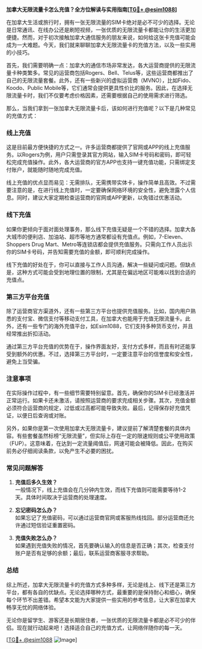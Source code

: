 **加拿大无限流量卡怎么充值？全方位解读与实用指南[[TG💪+ @esim1088](https://t.me/s/esim1088)]**

在加拿大生活或旅行时，拥有一张无限流量的SIM卡绝对是必不可少的选择。无论是日常通讯、在线办公还是刷短视频，一张优质的无限流量卡都能让你的生活更加便捷。然而，对于初次接触加拿大通信服务的朋友来说，如何给这张卡充值可能会成为一大难题。今天，我们就来聊聊加拿大无限流量卡的充值方法，以及一些实用的小技巧。

首先，我们需要明确一点：加拿大的通信市场非常发达，各大运营商提供的无限流量卡种类繁多。常见的运营商包括Rogers、Bell、Telus等，这些运营商都推出了自己的无限流量套餐。此外，还有一些新兴的虚拟运营商（MVNO），比如Fido、Koodo、Public Mobile等，它们通常会提供更具性价比的服务。因此，在选择无限流量卡时，我们不仅要考虑价格因素，还需要根据自己的使用需求进行筛选。

那么，当我们拿到一张加拿大无限流量卡后，该如何进行充值呢？以下是几种常见的充值方式：

### **线上充值**
这是目前最方便快捷的方式之一。许多运营商都提供了官网或APP的线上充值服务。以Rogers为例，用户只需登录其官方网站，输入SIM卡号码和密码，即可轻松完成充值操作。此外，各大运营商的官方APP也支持一键充值功能，只需绑定支付账户，就能随时随地完成充值。

线上充值的优点显而易见：无需排队，无需携带实体卡，操作简单且高效。不过需要注意的是，在进行线上充值时，一定要确保网络环境的安全性，避免泄露个人信息。同时，建议大家定期检查运营商的官网或APP更新，以免错过优惠活动。

### **线下充值**
如果你更倾向于面对面处理事务，那么线下充值无疑是一个不错的选择。加拿大各大城市的便利店、加油站、超市等地方通常都设有充值点。例如，7-Eleven、Shoppers Drug Mart、Metro等连锁店都会提供充值服务。只需向工作人员出示你的SIM卡号码，并告知需要充值的金额，即可顺利完成操作。

线下充值的好处在于，你可以直接与工作人员沟通，解决一些疑问或问题。但缺点是，这种方式可能会受到地理位置的限制，尤其是在偏远地区可能难以找到合适的充值点。

### **第三方平台充值**
除了运营商官方渠道外，还有一些第三方平台也提供充值服务。比如，国内用户熟悉的支付宝、微信支付等移动支付工具，在加拿大也能用于充值无限流量卡。此外，还有一些专门的海外充值平台，如Esim1088，它们支持多种货币支付，并且经常推出折扣活动。

通过第三方平台充值的优势在于，操作界面友好，支付方式多样，而且有时还能享受到额外的优惠。不过，选择第三方平台时，一定要注意平台的信誉度和安全性，避免上当受骗。

### **注意事项**
在实际操作过程中，有一些细节需要特别留意。首先，确保你的SIM卡已经激活并正常运行。如果卡还未激活，请按照运营商的要求完成相关步骤。其次，充值金额必须符合运营商的规定，过低或过高都可能导致失败。最后，记得保存好充值凭证，以便日后查询或对账。

另外，如果你是第一次使用加拿大无限流量卡，建议提前了解清楚套餐的具体内容。有些套餐虽然标榜“无限流量”，但实际上存在一定的限速规则或公平使用政策（FUP）。这意味着，在达到一定流量阈值后，网速可能会被降低。因此，在购买前务必仔细阅读条款，以免产生不必要的困扰。

### **常见问题解答**
1. **充值后多久生效？**  
   一般情况下，线上充值会在几分钟内生效，而线下充值则可能需要等待1-2天。具体时间取决于运营商的处理速度。

2. **忘记密码怎么办？**  
   如果忘记了充值密码，可以通过运营商官网或客服热线找回。部分运营商还允许通过短信验证重置密码。

3. **充值失败怎么办？**  
   如果遇到充值失败的情况，首先要确认输入的信息是否正确；其次，检查支付账户是否有足够的余额；最后，联系运营商客服寻求帮助。

### **总结**
综上所述，加拿大无限流量卡的充值方式多种多样，无论是线上、线下还是第三方平台，都有各自的优缺点。无论选择哪种方式，最重要的是保持耐心和细心，确保每个环节不出差错。希望本文能为大家提供一些实用的参考信息，让大家在加拿大畅享无忧的网络体验。

无论你是留学生、游客还是长期居住者，一张优质的无限流量卡都是必不可少的伴侣。现在就行动起来吧！选择适合自己的充值方式，让网络伴随你的每一天。

[[TG💪+ @esim1088](https://t.me/s/esim1088) ![Image](https://i.postimg.cc/4NQfJmqS/Snipaste-2025-05-13-00-14-12.png)]